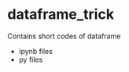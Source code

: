 # dataframe_trick
Contains short codes of dataframe

<ul>
    <li>ipynb files </li>
    <li>py files </li>
</ul>

